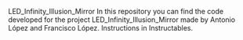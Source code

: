 LED_Infinity_Illusion_Mirror
In this repository you can find the code developed for the project LED_Infinity_Illusion_Mirror
 made by Antonio López and Francisco López. Instructions in Instructables.
